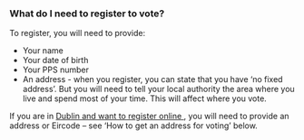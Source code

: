 ###  What do I need to register to vote?

To register, you will need to provide:

  * Your name 
  * Your date of birth 
  * Your PPS number 
  * An address - when you register, you can state that you have ‘no fixed address’. But you will need to tell your local authority the area where you live and spend most of your time. This will affect where you vote. 

If you are in [ Dublin and want to register online ](https://www.voter.ie/) ,
you will need to provide an address or Eircode – see ‘How to get an address
for voting’ below.
